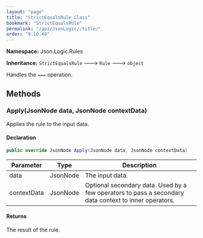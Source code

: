 ```yaml
---
layout: "page"
title: "StrictEqualsRule Class"
bookmark: "StrictEqualsRule"
permalink: "/api/JsonLogic/:title/"
order: "9.10.40"
---
```

**Namespace:** Json.Logic.Rules

**Inheritance:**
`StrictEqualsRule`
 🡒 
`Rule`
 🡒 
`object`

Handles the `===` operation.

## Methods

### Apply(JsonNode data, JsonNode contextData)

Applies the rule to the input data.

#### Declaration

```c#
public override JsonNode Apply(JsonNode data, JsonNode contextData)
```

| Parameter | Type | Description |
|---|---|---|
| data | JsonNode | The input data. |
| contextData | JsonNode | Optional secondary data.  Used by a few operators to pass a secondary<br>    data context to inner operators. |


#### Returns

The result of the rule.

